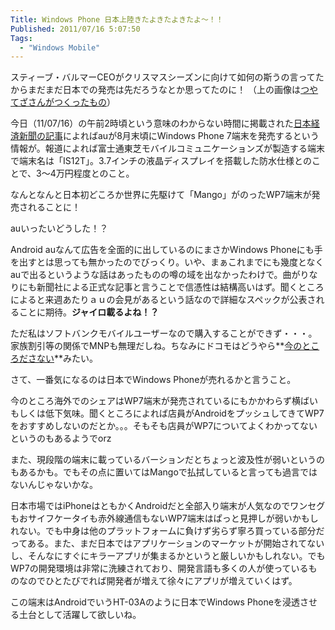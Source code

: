 ```yaml
---
Title: Windows Phone 日本上陸きたよきたよきたよ～！！
Published: 2011/07/16 5:07:50
Tags:
  - "Windows Mobile"
---
```

スティーブ・バルマーCEOがクリスマスシーズンに向けて如何の斯うの言ってたからまだまだ日本での発売は先だろうなとか思ってたのに！
（上の画像は[つやてざさんがつくったもの](http://nanapho.jp/archives/2011/07/ntt-docomo-maybe-no-plan-for-windows-phone-this-fall/)）


今日（11/07/16）の午前2時頃という意味のわからない時間に掲載された[日本経済新聞の記事](http://www.nikkei.com/news/headline/article/g=96958A9C93819696E3E7E297E68DE3E7E2E5E0E2E3E38698E3E2E2E2)によればauが8月末頃にWindows Phone 7端末を発売するという情報が。報道によれば富士通東芝モバイルコミュニケーションズが製造する端末で端末名は「IS12T」。3.7インチの液晶ディスプレイを搭載した防水仕様とのことで、3～4万円程度とのこと。

なんとなんと日本初どころか世界に先駆けて「Mango」がのったWP7端末が発売されることに！

auいったいどうした！？

Android auなんて広告を全面的に出しているのにまさかWindows Phoneにも手を出すとは思っても無かったのでびっくり。いや、まぁこれまでにも幾度となくauで出るというような話はあったものの噂の域を出なかったわけで。曲がりなりにも新聞社による正式な記事と言うことで信憑性は結構高いはず。聞くところによると来週あたりａｕの会見があるという話なので詳細なスペックが公表されることに期待。**ジャイロ載るよね！？**

ただ私はソフトバンクモバイルユーザーなので購入することができず・・・。家族割引等の関係でMNPも無理だしね。ちなみにドコモはどうやら**[今のところださない](http://nanapho.jp/archives/2011/07/ntt-docomo-maybe-no-plan-for-windows-phone-this-fall/)**みたい。

さて、一番気になるのは日本でWindows Phoneが売れるかと言うこと。

今のところ海外でのシェアはWP7端末が発売されているにもかかわらず横ばいもしくは低下気味。聞くところによれば店員がAndroidをプッシュしてきてWP7をおすすめしないのだとか。。。そもそも店員がWP7についてよくわかってないというのもあるようでorz

また、現段階の端末に載っているバーションだとちょっと波及性が弱いというのもあるかも。でもその点に置いてはMangoで払拭していると言っても過言ではないんじゃないかな。

日本市場ではiPhoneはともかくAndroidだと全部入り端末が人気なのでワンセグもおサイフケータイも赤外線通信もないWP7端末はぱっと見押しが弱いかもしれない。でも中身は他のプラットフォームに負けず劣らず寧ろ買っている部分だってある。また、まだ日本ではアプリケーションのマーケットが開始されてないし、そんなにすぐにキラーアプリが集まるかというと厳しいかもしれない。でもWP7の開発環境は非常に洗練されており、開発言語も多くの人が使っているものなのでひとたびでれば開発者が増えて徐々にアプリが増えていくはず。

この端末はAndroidでいうHT-03Aのように日本でWindows Phoneを浸透させる土台として活躍して欲しいね。